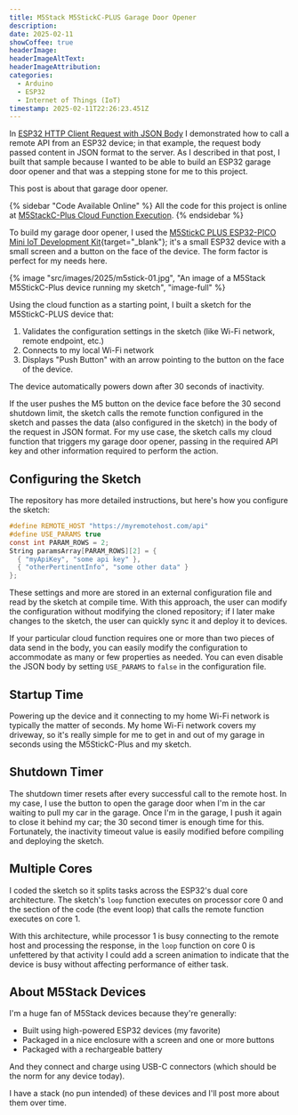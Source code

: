 ```yaml
---
title: M5Stack M5StickC-PLUS Garage Door Opener
description: 
date: 2025-02-11
showCoffee: true
headerImage:
headerImageAltText: 
headerImageAttribution: 
categories:
  - Arduino
  - ESP32
  - Internet of Things (IoT)
timestamp: 2025-02-11T22:26:23.451Z
---
```


In [ESP32 HTTP Client Request with JSON Body](https://johnwargo.com/posts/2025/http-client-esp32-with-json-body/) I demonstrated how to call a remote API from an ESP32 device; in that example, the request body passed content in JSON format to the server. As I described in that post, I built that sample because I wanted to be able to build an ESP32 garage door opener and that was a stepping stone for me to this project.

This post is about that garage door opener.

{% sidebar "Code Available Online" %}
All the code for this project is online at <a href="https://github.com/johnwargo/m5stickc-plus-cloud-function" target="_blank">M5StackC-Plus Cloud Function Execution</a>.
{% endsidebar %}

To build my garage door opener, I used the [M5StickC PLUS ESP32-PICO Mini IoT Development Kit](https://shop.m5stack.com/products/m5stickc-plus-esp32-pico-mini-iot-development-kit){target="_blank"}; it's a small ESP32 device with a small screen and a button on the face of the device. The form factor is perfect for my needs here.

{% image "src/images/2025/m5stick-01.jpg", "An image of a M5Stack M5StickC-Plus device running my sketch", "image-full" %}

Using the cloud function as a starting point, I built a sketch for the M5StickC-PLUS device that:

1. Validates the configuration settings in the sketch (like Wi-Fi network, remote endpoint, etc.)
2. Connects to my local Wi-Fi network
3. Displays "Push Button" with an arrow pointing to the button on the face of the device.

The device automatically powers down after 30 seconds of inactivity. 

If the user pushes the M5 button on the device face before the 30 second shutdown limit, the sketch calls the remote function configured in the sketch and passes the data (also configured in the sketch) in the body of the request in JSON format. For my use case, the sketch calls my cloud function that triggers my garage door opener, passing in the required API key and other information required to perform the action. 

## Configuring the Sketch

The repository has more detailed instructions, but here's how you configure the sketch:

```c
#define REMOTE_HOST "https://myremotehost.com/api"
#define USE_PARAMS true
const int PARAM_ROWS = 2;
String paramsArray[PARAM_ROWS][2] = {
  { "myApiKey", "some api key" }, 
  { "otherPertinentInfo", "some other data" }
};
```

These settings and more are stored in an external configuration file and read by the sketch at compile time. With this approach, the user can modify the configuration without modifying the cloned repository; if I later make changes to the sketch, the user can quickly sync it and deploy it to devices.

If your particular cloud function requires one or more than two pieces of data send in the body, you can easily modify the configuration to accommodate as many or few properties as needed. You can even disable the JSON body by setting `USE_PARAMS` to `false` in the configuration file.

## Startup Time

Powering up the device and it connecting to my home Wi-Fi network is typically the matter of seconds.  My home Wi-Fi network covers my driveway, so it's really simple for me to get in and out of my garage in seconds using the M5StickC-Plus and my sketch.

## Shutdown Timer

The shutdown timer resets after every successful call to the remote host. In my case, I use the button to open the garage door when I'm in the car waiting to pull my car in the garage. Once I'm in the garage, I push it again to close it behind my car; the 30 second timer is enough time for this. Fortunately, the inactivity timeout value is easily modified before compiling and deploying the sketch. 

## Multiple Cores

I coded the sketch so it splits tasks across the ESP32's dual core architecture. The sketch's `loop` function executes on processor core 0 and the section of the code (the event loop) that calls the remote function executes on core 1. 

With this architecture, while processor 1 is busy connecting to the remote host and processing the response, in the `loop` function on core 0 is unfettered by that activity I could add a screen animation to indicate that the device is busy without affecting performance of either task.

## About M5Stack Devices

I'm a huge fan of M5Stack devices because they're generally:

+ Built using high-powered ESP32 devices (my favorite)
+ Packaged in a nice enclosure with a screen and one or more buttons
+ Packaged with a rechargeable battery

And they connect and charge using USB-C connectors (which should be the norm for any device today). 

I have a stack (no pun intended) of these devices and I'll post more about them over time. 
